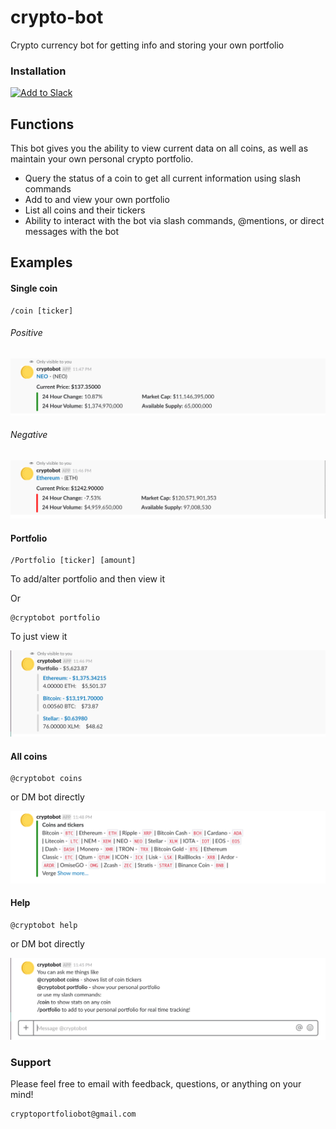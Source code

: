 # crypto-bot
Crypto currency bot for getting info and storing your own portfolio

### Installation

<a href="https://slack.com/oauth/authorize?client_id=96216496371.297528272727&scope=incoming-webhook,commands,bot,chat:write:bot"><img alt="Add to Slack" height="40" width="139" src="https://platform.slack-edge.com/img/add_to_slack.png" srcset="https://platform.slack-edge.com/img/add_to_slack.png 1x, https://platform.slack-edge.com/img/add_to_slack@2x.png 2x" /></a>

## Functions

This bot gives you the ability to view current data on all coins, as well as maintain your own personal crypto portfolio.

 - Query the status of a coin to get all current information using slash commands
 - Add to and view your own portfolio
 - List all coins and their tickers
 - Ability to interact with the bot via slash commands, @mentions, or direct messages with the bot
 
 
## Examples
 
#### Single coin
 ```
/coin [ticker]
 ```

###### Positive
![Alt text](screenshots/Single-coin-positive.png "Single Coin Positive")

###### Negative
![Alt text](screenshots/Single-coin-negative.png "Single Coin Negative")

#### Portfolio
 ```
/Portfolio [ticker] [amount]
 ``` 
 
 To add/alter portfolio and then view it
 
 Or
 
 ```
@cryptobot portfolio
 ``` 
 
 To just view it
 
![Alt text](screenshots/Portfolio.png "Portfolio")

#### All coins
 ```
@cryptobot coins
 ``` 
 
 or DM bot directly
 
![Alt text](screenshots/List-all-coins.png "All Coins")

#### Help
 ```
@cryptobot help
 ``` 
 
 or DM bot directly
 
![Alt text](screenshots/Help-menu.png "Help Menu")

### Support

Please feel free to email with feedback, questions, or anything on your mind!

```
cryptoportfoliobot@gmail.com
```


